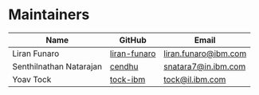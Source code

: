 <!--
Copyright IBM Corp. All Rights Reserved.

SPDX-License-Identifier: Apache-2.0
-->
Maintainers
===========

| Name                    | GitHub                       | Email                         |
|-------------------------|------------------------------|-------------------------------|
| Liran Funaro            | [liran-funaro][liran-funaro] | <liran.funaro@ibm.com>        |
| Senthilnathan Natarajan | [cendhu][cendhu]             | <snatara7@in.ibm.com>         |
| Yoav Tock               | [tock-ibm][tock-ibm]         | <tock@il.ibm.com>             |

[liran-funaro]: https://github.com/liran-funaro

[cendhu]: https://github.com/cendhu

[tock-ibm]: https://github.com/tock-ibm


